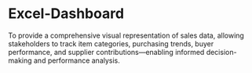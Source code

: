 # Excel-Dashboard
To provide a comprehensive visual representation of sales data, allowing stakeholders to track item categories, purchasing trends, buyer performance, and supplier contributions—enabling informed decision-making and performance analysis.
